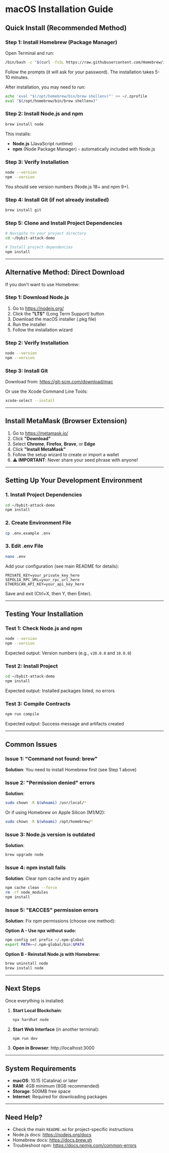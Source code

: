 # macOS Installation Guide

## Quick Install (Recommended Method)

### Step 1: Install Homebrew (Package Manager)

Open Terminal and run:
```bash
/bin/bash -c "$(curl -fsSL https://raw.githubusercontent.com/Homebrew/install/HEAD/install.sh)"
```

Follow the prompts (it will ask for your password). The installation takes 5-10 minutes.

After installation, you may need to run:
```bash
echo 'eval "$(/opt/homebrew/bin/brew shellenv)"' >> ~/.zprofile
eval "$(/opt/homebrew/bin/brew shellenv)"
```

### Step 2: Install Node.js and npm

```bash
brew install node
```

This installs:
- **Node.js** (JavaScript runtime)
- **npm** (Node Package Manager) - automatically included with Node.js

### Step 3: Verify Installation

```bash
node --version
npm --version
```

You should see version numbers (Node.js 18+ and npm 9+).

### Step 4: Install Git (if not already installed)

```bash
brew install git
```

### Step 5: Clone and Install Project Dependencies

```bash
# Navigate to your project directory
cd ~/bybit-attack-demo

# Install project dependencies
npm install
```

---

## Alternative Method: Direct Download

If you don't want to use Homebrew:

### Step 1: Download Node.js

1. Go to https://nodejs.org/
2. Click the **"LTS"** (Long Term Support) button
3. Download the macOS installer (.pkg file)
4. Run the installer
5. Follow the installation wizard

### Step 2: Verify Installation

```bash
node --version
npm --version
```

### Step 3: Install Git

Download from: https://git-scm.com/download/mac

Or use the Xcode Command Line Tools:
```bash
xcode-select --install
```

---

## Install MetaMask (Browser Extension)

1. Go to https://metamask.io/
2. Click **"Download"**
3. Select **Chrome**, **Firefox**, **Brave**, or **Edge**
4. Click **"Install MetaMask"**
5. Follow the setup wizard to create or import a wallet
6. ⚠️ **IMPORTANT**: Never share your seed phrase with anyone!

---

## Setting Up Your Development Environment

### 1. Install Project Dependencies

```bash
cd ~/bybit-attack-demo
npm install
```

### 2. Create Environment File

```bash
cp .env.example .env
```

### 3. Edit .env File

```bash
nano .env
```

Add your configuration (see main README for details):
```
PRIVATE_KEY=your_private_key_here
SEPOLIA_RPC_URL=your_rpc_url_here
ETHERSCAN_API_KEY=your_api_key_here
```

Save and exit (Ctrl+X, then Y, then Enter).

---

## Testing Your Installation

### Test 1: Check Node.js and npm
```bash
node --version
npm --version
```

Expected output: Version numbers (e.g., `v20.0.0` and `10.0.0`)

### Test 2: Install Project
```bash
cd ~/bybit-attack-demo
npm install
```

Expected output: Installed packages listed, no errors

### Test 3: Compile Contracts
```bash
npm run compile
```

Expected output: Success message and artifacts created

---

## Common Issues

### Issue 1: "Command not found: brew"
**Solution**: You need to install Homebrew first (see Step 1 above)

### Issue 2: "Permission denied" errors
**Solution**: 
```bash
sudo chown -R $(whoami) /usr/local/*
```

Or if using Homebrew on Apple Silicon (M1/M2):
```bash
sudo chown -R $(whoami) /opt/homebrew/*
```

### Issue 3: Node.js version is outdated
**Solution**:
```bash
brew upgrade node
```

### Issue 4: npm install fails
**Solution**: Clear npm cache and try again
```bash
npm cache clean --force
rm -rf node_modules
npm install
```

### Issue 5: "EACCES" permission errors
**Solution**: Fix npm permissions (choose one method):

**Option A - Use npx without sudo:**
```bash
npm config set prefix ~/.npm-global
export PATH=~/.npm-global/bin:$PATH
```

**Option B - Reinstall Node.js with Homebrew:**
```bash
brew uninstall node
brew install node
```

---

## Next Steps

Once everything is installed:

1. **Start Local Blockchain**:
   ```bash
   npx hardhat node
   ```

2. **Start Web Interface** (in another terminal):
   ```bash
   npm run dev
   ```

3. **Open in Browser**: http://localhost:3000

---

## System Requirements

- **macOS**: 10.15 (Catalina) or later
- **RAM**: 4GB minimum (8GB recommended)
- **Storage**: 500MB free space
- **Internet**: Required for downloading packages

---

## Need Help?

- Check the main `README.md` for project-specific instructions
- Node.js docs: https://nodejs.org/docs
- Homebrew docs: https://docs.brew.sh
- Troubleshoot npm: https://docs.npmjs.com/common-errors

